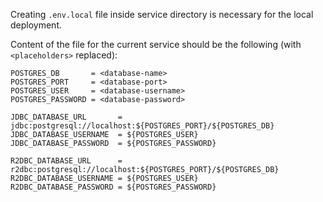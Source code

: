 Creating `.env.local` file inside service directory is necessary for the local deployment.

Content of the file for the current service should be the following (with `<placeholders>` replaced):

```properties
POSTGRES_DB       = <database-name>
POSTGRES_PORT     = <database-port>
POSTGRES_USER     = <database-username>
POSTGRES_PASSWORD = <database-password>

JDBC_DATABASE_URL       = jdbc:postgresql://localhost:${POSTGRES_PORT}/${POSTGRES_DB}
JDBC_DATABASE_USERNAME  = ${POSTGRES_USER}
JDBC_DATABASE_PASSWORD  = ${POSTGRES_PASSWORD}

R2DBC_DATABASE_URL      = r2dbc:postgresql://localhost:${POSTGRES_PORT}/${POSTGRES_DB}
R2DBC_DATABASE_USERNAME = ${POSTGRES_USER}
R2DBC_DATABASE_PASSWORD = ${POSTGRES_PASSWORD}
```
